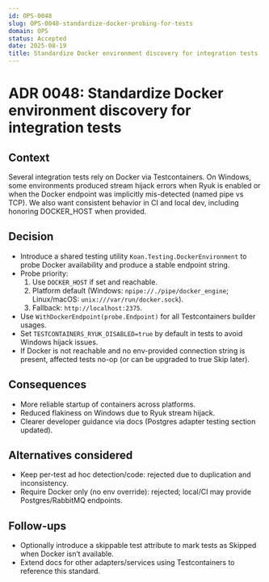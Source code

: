 ```yaml
---
id: OPS-0048
slug: OPS-0048-standardize-docker-probing-for-tests
domain: OPS
status: Accepted
date: 2025-08-19
title: Standardize Docker environment discovery for integration tests
---
```

 
# ADR 0048: Standardize Docker environment discovery for integration tests

## Context

Several integration tests rely on Docker via Testcontainers. On Windows, some environments produced stream hijack errors when Ryuk is enabled or when the Docker endpoint was implicitly mis-detected (named pipe vs TCP). We also want consistent behavior in CI and local dev, including honoring DOCKER_HOST when provided.

## Decision

- Introduce a shared testing utility `Koan.Testing.DockerEnvironment` to probe Docker availability and produce a stable endpoint string.
- Probe priority:
  1) Use `DOCKER_HOST` if set and reachable.
  2) Platform default (Windows: `npipe://./pipe/docker_engine`; Linux/macOS: `unix:///var/run/docker.sock`).
  3) Fallback: `http://localhost:2375`.
- Use `WithDockerEndpoint(probe.Endpoint)` for all Testcontainers builder usages.
- Set `TESTCONTAINERS_RYUK_DISABLED=true` by default in tests to avoid Windows hijack issues.
- If Docker is not reachable and no env-provided connection string is present, affected tests no-op (or can be upgraded to true Skip later).

## Consequences

- More reliable startup of containers across platforms.
- Reduced flakiness on Windows due to Ryuk stream hijack.
- Clearer developer guidance via docs (Postgres adapter testing section updated).

## Alternatives considered

- Keep per-test ad hoc detection/code: rejected due to duplication and inconsistency.
- Require Docker only (no env override): rejected; local/CI may provide Postgres/RabbitMQ endpoints.

## Follow-ups

- Optionally introduce a skippable test attribute to mark tests as Skipped when Docker isn’t available.
- Extend docs for other adapters/services using Testcontainers to reference this standard.
